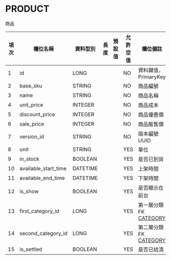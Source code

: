 # PRODUCT

商品

| 項次 | 欄位名稱                 | 資料型別     | 長度 | 預設值 | 允許空值 | 欄位備註                                            |
|----|----------------------|----------|----|-----|------|-------------------------------------------------|
| 1  | id                   | LONG     |    |     | NO   | 資料鍵值，PrimaryKey                                 |
| 2  | base_sku             | STRING   |    |     | NO   | 商品編號                                            |
| 3  | name                 | STRING   |    |     | NO   | 商品名稱                                            |
| 4  | unit_price           | INTEGER  |    |     | NO   | 商品成本                                            |
| 5  | discount_price       | INTEGER  |    |     | NO   | 商品優惠價                                           |
| 6  | sale_price           | INTEGER  |    |     | NO   | 商品販售價                                           |
| 7  | version_id           | STRING   |    |     | NO   | 版本編號 UUID                                       |
| 8  | unit                 | STRING   |    |     | YES  | 單位                                              |
| 9  | in_stock             | BOOLEAN  |    |     | YES  | 是否已到貨                                           |
| 10 | available_start_time | DATETIME |    |     | YES  | 上架時間                                            |
| 11 | available_end_time   | DATETIME |    |     | YES  | 下架時間                                            |
| 12 | is_show              | BOOLEAN  |    |     | YES  | 是否顯示在前台                                         |
| 13 | first_category_id    | LONG     |    |     | YES  | 第一層分類  FK [CATEGORY](/src/main/doc/DB/CATEGORY) |
| 14 | second_category_id   | LONG     |    |     | YES  | 第二層分類  FK [CATEGORY](/src/main/doc/DB/CATEGORY)                                      |
| 15 | is_settled           | BOOLEAN  |    |     | YES  | 是否已结清                                           |